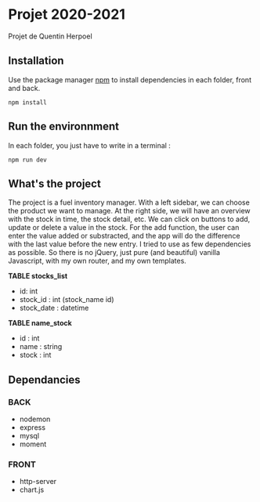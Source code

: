 # Projet 2020-2021

Projet de Quentin Herpoel

## Installation

Use the package manager [npm](https://www.npmjs.com/) to install dependencies in each folder, front and back.

```
npm install
```

## Run the environnment

In each folder, you just have to write in a terminal :

```
npm run dev
```

## What's the project

The project is a fuel inventory manager. With a left sidebar, we can choose the product we want to manage. At the right side, we will have an overview with the stock in time, the stock detail, etc. We can click on buttons to add, update or delete a value in the stock. For the add function, the user can enter the value added or substracted, and the app will do the difference with the last value before the new entry. I tried to use as few dependencies as possible. So there is no jQuery, just pure (and beautiful) vanilla Javascript, with my own router, and my own templates.

**TABLE stocks_list**
* id: int
* stock_id : int (stock_name id)
* stock_date : datetime

**TABLE name_stock**
* id : int
* name : string
* stock : int

## Dependancies

### BACK
* nodemon
* express
* mysql
* moment

### FRONT
* http-server
* chart.js